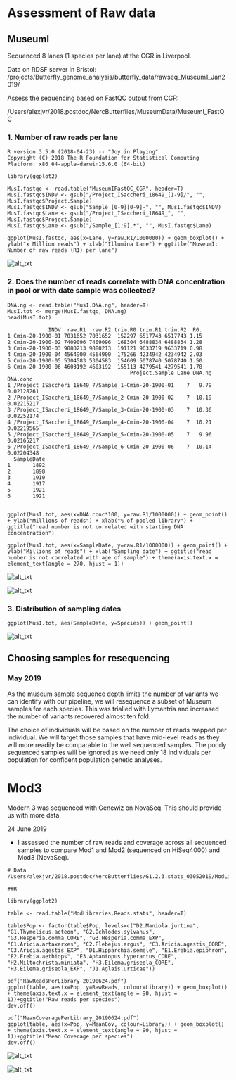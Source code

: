 # Assessment of Raw data


## MuseumI

Sequenced 8 lanes (1 species per lane) at the CGR in Liverpool. 

Data on RDSF server in Bristol: 
/projects/Butterfly_genome_analysis/butterfly_data/rawseq_Museum1_Jan2019/


Assess the sequencing based on FastQC output from CGR: 

/Users/alexjvr/2018.postdoc/NercButterflies/MuseumData/MuseumI_FastQC

### 1. Number of raw reads per lane

```
R version 3.5.0 (2018-04-23) -- "Joy in Playing"
Copyright (C) 2018 The R Foundation for Statistical Computing
Platform: x86_64-apple-darwin15.6.0 (64-bit)

library(ggplot2)

MusI.fastqc <- read.table("MuseumIFastQC_CGR", header=T)
MusI.fastqc$INDV <- gsub("/Project_ISaccheri_18649_[1-9]/", "", MusI.fastqc$Project.Sample)
MusI.fastqc$INDV <- gsub("Sample_[0-9][0-9]-", "", MusI.fastqc$INDV)
MusI.fastqc$Lane <- gsub("/Project_ISaccheri_18649_", "", MusI.fastqc$Project.Sample)
MusI.fastqc$Lane <- gsub("/Sample_[1:9].*", "", MusI.fastqc$Lane)

ggplot(MusI.fastqc, aes(x=Lane, y=raw.R1/1000000)) + geom_boxplot() + ylab("x Million reads") + xlab("Illumina Lane") + ggtitle("MuseumI: Number of raw reads (R1) per lane")
```

![alt_txt][MusIRawseq]

[MusIRawseq]:https://user-images.githubusercontent.com/12142475/53577049-dfdfbe80-3b6c-11e9-853e-eb6a246a3459.png


### 2. Does the number of reads correlate with DNA concentration in pool or with date sample was collected? 

```
DNA.ng <- read.table("MusI.DNA.ng", header=T)
MusI.tot <- merge(MusI.fastqc, DNA.ng)
head(MusI.tot)

             INDV  raw.R1  raw.R2 trim.R0 trim.R1 trim.R2  R0.
1 Cmin-20-1900-01 7031652 7031652  152297 6517743 6517743 1.15
2 Cmin-20-1900-02 7409096 7409096  168304 6488834 6488834 1.28
3 Cmin-20-1900-03 9880213 9880213  191121 9633719 9633719 0.98
4 Cmin-20-1900-04 4564900 4564900  175266 4234942 4234942 2.03
5 Cmin-20-1900-05 5304583 5304583  154609 5078740 5078740 1.50
6 Cmin-20-1900-06 4603192 4603192  155113 4279541 4279541 1.78
                                       Project.Sample Lane DNA.ng   DNA.conc
1 /Project_ISaccheri_18649_7/Sample_1-Cmin-20-1900-01    7   9.79 0.02128261
2 /Project_ISaccheri_18649_7/Sample_2-Cmin-20-1900-02    7  10.19 0.02215217
3 /Project_ISaccheri_18649_7/Sample_3-Cmin-20-1900-03    7  10.36 0.02252174
4 /Project_ISaccheri_18649_7/Sample_4-Cmin-20-1900-04    7  10.21 0.02219565
5 /Project_ISaccheri_18649_7/Sample_5-Cmin-20-1900-05    7   9.96 0.02165217
6 /Project_ISaccheri_18649_7/Sample_6-Cmin-20-1900-06    7  10.14 0.02204348
  SampleDate
1       1892
2       1898
3       1910
4       1917
5       1921
6       1921


ggplot(MusI.tot, aes(x=DNA.conc*100, y=raw.R1/1000000)) + geom_point() + ylab("Millions of reads") + xlab("% of pooled library") + ggtitle("read number is not correlated with starting DNA concentration")

ggplot(MusI.tot, aes(x=SampleDate, y=raw.R1/1000000)) + geom_point() + ylab("Millions of reads") + xlab("Sampling date") + ggtitle("read number is not correlated with age of sample") + theme(axis.text.x = element_text(angle = 270, hjust = 1))
```

![alt_txt][sampleConc.raw]

[sampleConc.raw]:https://user-images.githubusercontent.com/12142475/53579113-e5d79e80-3b70-11e9-9455-ccdfdd7e187b.png


![alt_txt][sampleAge.raw]

[sampleAge.raw]:https://user-images.githubusercontent.com/12142475/53578659-f76c7680-3b6f-11e9-95fc-129028073e7e.png


### 3. Distribution of sampling dates

```
ggplot(MusI.tot, aes(SampleDate, y=Species)) + geom_point()

```


![alt_txt][samplingDates.musi]

[samplingDates.musi]:https://user-images.githubusercontent.com/12142475/53578296-4c5bbd00-3b6f-11e9-8459-51447d87016c.png



## Choosing samples for resequencing

### May 2019

As the museum sample sequence depth limits the number of variants we can identify with our pipeline, we will resequence a subset of Museum samples for each species. This was trialled with Lymantria and increased the number of variants recovered almost ten fold. 

The choice of individuals will be based on the number of reads mapped per individual. We will target those samples that have mid-level reads as they will more readily be comparable to the well sequenced samples. The poorly sequenced samples will be ignored as we need only 18 individuals per population for confident population genetic analyses. 



# Mod3 

Modern 3 was sequenced with Genewiz on NovaSeq. This should provide us with more data. 

24 June 2019

- I assessed the number of raw reads and coverage across all sequenced samples to compare Mod1 and Mod2 (sequenced on HiSeq4000) and Mod3 (NovaSeq). 

```
# Data
/Users/alexjvr/2018.postdoc/NercButterflies/G1.2.3.stats_03052019/ModLibraries.Reads.stats

##R

library(ggplot2)

table <- read.table("ModLibraries.Reads.stats", header=T)

table$Pop <- factor(table$Pop, levels=c("D2.Maniola.jurtina", "G1.Thymelicus.acteon", "G2.Ochlodes.sylvanus", "G3.Hesperia.comma_CORE", "G3.Hesperia.comma_EXP", "C1.Aricia.artaxerxes", "C2.Plebejus.argus", "C3.Aricia.agestis_CORE", "C3.Aricia.agestis_EXP", "D1.Hipparchia.semele", "E1.Erebia.epiphron", "E2.Erebia.aethiops", "E3.Aphantopus.hyperantus_CORE", "H2.Miltochrista.miniata", "H3.Eilema.griseola_CORE", "H3.Eilema.griseola_EXP", "J1.Aglais.urticae"))

pdf("RawReadsPerLibrary_20190624.pdf")
ggplot(table, aes(x=Pop, y=RawReads, colour=Library)) + geom_boxplot() + theme(axis.text.x = element_text(angle = 90, hjust = 1))+ggtitle("Raw reads per species")
dev.off()

pdf("MeanCoveragePerLibrary_20190624.pdf")
ggplot(table, aes(x=Pop, y=MeanCov, colour=Library)) + geom_boxplot() + theme(axis.text.x = element_text(angle = 90, hjust = 1))+ggtitle("Mean Coverage per species")
dev.off()

```


![alt_txt][RawReads]

[RawReads]:https://user-images.githubusercontent.com/12142475/60028155-bce69680-9696-11e9-9916-89ac97c71365.png


![alt_txt][MeanCov]

[MeanCov]:https://user-images.githubusercontent.com/12142475/60028227-e0a9dc80-9696-11e9-833b-126b9865d7b9.png
